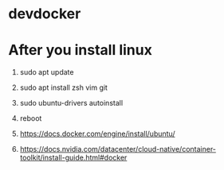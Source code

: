 # devdocker

# After you install linux

1. sudo apt update

2. sudo apt install zsh vim git

3. sudo ubuntu-drivers autoinstall

4. reboot

5. https://docs.docker.com/engine/install/ubuntu/

6. https://docs.nvidia.com/datacenter/cloud-native/container-toolkit/install-guide.html#docker



